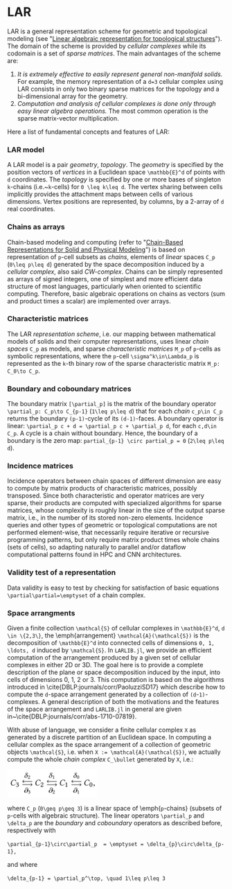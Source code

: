 # LAR

LAR is a general representation scheme for geometric and topological
modeling (see "[Linear algebraic representation for topological structures](http://dx.doi.org/10.1016/j.cad.2013.08.044)").
The domain of the scheme is provided by *cellular complexes*
while its codomain is a set of *sparse matrices*.
The main advantages of the scheme are:
1. *It is extremely effective to easily represent general non-manifold solids.*
    For example, the memory representation of a ``d=3`` cellular complex using LAR consists in only two binary sparse matrices for the topology and a bi-dimensional array for the geometry.
2. *Computation and analysis of cellular complexes is done only through easy linear algebra operations.*
    The most common operation is the sparse matrix-vector multiplication.
    
Here a list of fundamental concepts and features of LAR: 

### LAR model
A LAR model is a pair *geometry*, *topology*. 
The *geometry* is specified by the position vectors of *vertices* in a Euclidean 
space ``\mathbb{E}^d`` of points with ``d`` coordinates. The *topology* is specified by one 
or more bases of singleton ``k``-chains (i.e.~``k``-cells) for ``0 \leq k\leq d``. 
The vertex sharing between cells implicitly provides the attachment maps between 
cells of various dimensions. Vertex positions are represented, by columns, by a 
2-array of ``d`` real coordinates.

### Chains as arrays
Chain-based modeling and computing (refer to "[Chain-Based Representations for Solid and Physical Modeling](https://arxiv.org/pdf/0812.3249.pdf)") 
is based on representation of ``p``-cell subsets as *chains*, elements of *linear* spaces ``C_p``
(``0\leq p\leq d``) generated by the space decomposition induced by a *cellular complex*,
also said *CW-complex*. Chains can be simply represented as arrays of signed integers,
one of simplest and more efficient data structure of most languages, particularly when
oriented to scientific computing. Therefore, basic algebraic operations on chains as 
vectors (sum and product times a scalar) are implemented over arrays.

### Characteristic matrices
The LAR *representation scheme*, i.e. our 
mapping between mathematical models of solids and their computer representations,
uses linear *chain spaces* ``C_p`` as models, and sparse *characteristic matrices*
``M_p`` of ``p``-cells as symbolic representations, where the ``p``-cell ``\sigma^k\in\Lambda_p``
is represented as the ``k``-th binary row of the sparse characteristic matrix ``M_p: C_0\to C_p``.

### Boundary and coboundary matrices
The boundary matrix ``[\partial_p]`` is the matrix of the boundary operator 
``\partial_p: C_p\to C_{p-1}`` (``1\leq p\leq d``) that for each *chain* ``c_p\in C_p`` 
returns the boundary ``(p-1)``-cycle of its ``(d-1)``-faces. A boundary operator is linear: 
``\partial_p c + d = \partial_p c + \partial_p d``, for each ``c,d\in C_p``. A cycle is a 
chain without boundary. Hence, the boundary of a boundary is the zero map: 
``partial_{p-1} \circ partial_p = 0`` (``2\leq p\leq d``).

### Incidence matrices
Incidence operators between chain spaces of different dimension are easy to compute
by matrix products of characteristic matrices, possibly transposed.
Since both characteristic and operator matrices are very sparse, their products are computed 
with specialized algorithms for sparse matrices, whose complexity is roughly linear in the size 
of the output sparse matrix, i.e., in the number of its stored non-zero elements.
Incidence queries and other types of geometric or topological computations are not 
performed element-wise, that necessarily require iterative or recursive programming patterns, 
but only require matrix product times whole chains (sets of cells), so adapting naturally to
parallel and/or dataflow computational patterns found in HPC and CNN architectures.

### Validity test of a representation
Data validity is easy to test by checking for satisfaction of basic equations 
``\partial\partial=\emptyset`` of a chain complex.

### Space arrangments
Given a finite collection ``\mathcal{S}`` of cellular complexes in ``\mathbb{E}^d``,
``d \in \{2,3\}``, the \emph{arrangement} ``\mathcal{A}(\mathcal{S})`` is the
decomposition of ``\mathbb{E}^d`` into connected cells of dimensions ``0, 1, \ldots, d`` 
induced by ``\mathcal{S}``. In `LARLIB.jl`, we provide an efficient computation
of the arrangement produced by a given set of cellular complexes in either 2D or 3D. 
The goal here is to provide a complete description of the plane or space decomposition 
induced by the input, into cells of dimensions 0, 1, 2 or 3. This computation is based 
on the algorithms introduced in \cite{DBLP:journals/corr/PaoluzziSD17} which describe how 
to compute the ``d``-space arrangement generated by a collection of ``(d``-``1)``-complexes. 
A general description of both the motivations and the features of the space arrangement 
and `LARLIB.jl` in general are given in~\cite{DBLP:journals/corr/abs-1710-07819}.

With abuse of language, we consider a finite cellular complex ``X`` as generated by a discrete 
partition of an Euclidean space. In computing a cellular complex as the space arrangement of 
a collection of geometric objects ``\mathcal{S}``, i.e. when  ``X := \mathcal{A}(\mathcal{S})``, 
we actually compute the whole *chain complex* ``C_\bullet`` generated by ``X``, i.e.:

![chains](./images/chains.jpg)

where ``C_p`` (``0\geq p\geq 3``) is a linear space of \emph{``p``-chains} (subsets of ``p``-cells 
with algebraic structure). The linear operators ``\partial_p`` and ``\delta_p`` are the *boundary* 
and *coboundary* operators as described before, respectively with

``\partial_{p-1}\circ\partial_p  = \emptyset = \delta_{p}\circ\delta_{p-1},``

and where 

``\delta_{p-1} = \partial_p^\top, \quad 1\leq p\leq 3``

